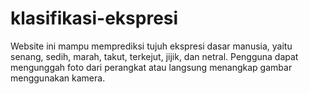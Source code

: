 # klasifikasi-ekspresi
Website ini mampu memprediksi tujuh ekspresi dasar manusia, yaitu senang, sedih, marah, takut, terkejut, jijik, dan netral. Pengguna dapat mengunggah foto dari perangkat atau langsung menangkap gambar menggunakan kamera.
